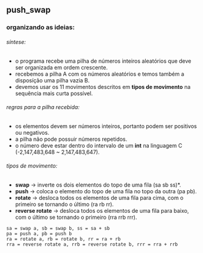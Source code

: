 ## push_swap

### organizando as ideias:

###### síntese:
- o programa recebe uma pilha de números inteiros aleatórios que deve ser organizada em ordem crescente.
- recebemos a pilha A com os números aleatórios e temos também a disposíção uma pilha vazia B.
- devemos usar os 11 movimentos descritos em **tipos de movimento** na sequência mais curta possível.

###### regras para a pilha recebida:
- os elementos devem ser números inteiros, portanto podem ser positivos ou negativos.
- a pilha não pode possuir números repetidos.
- o número deve estar dentro do intervalo de um **int** na linguagem C (-2,147,483,648 ~ 2,147,483,647).

###### tipos de movimento:
- **swap** -> inverte os dois elementos do topo de uma fila (sa sb ss)*.
- **push** -> coloca o elemento do topo de uma fila no topo da outra  (pa pb).
- **rotate** -> desloca todos os elementos de uma fila para cima, com o primeiro se tornando o último (ra rb rr).
- **reverse rotate** -> desloca todos os elementos de uma fila para baixo, com o último se tornando o primeiro (rra rrb rrr).
```
sa = swap a, sb = swap b, ss = sa + sb
pa = push a, pb = push b
ra = rotate a, rb = rotate b, rr = ra + rb
rra = reverse rotate a, rrb = reverse rotate b, rrr = rra + rrb
```
